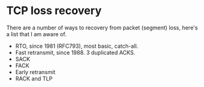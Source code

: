 # TCP loss recovery

There are a number of ways to recovery from packet (segment) loss, here's a list that I am aware of.

* RTO, since 1981 (RFC793), most basic, catch-all.
* Fast retransmit, since 1988. 3 duplicated ACKS.
* SACK
* FACK
* Early retransmit
* RACK and TLP

